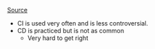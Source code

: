 [Source](https://www.youtube.com/watch?v=42UP1fxi2SY)

- CI is used very often and is less controversial. 
- CD is practiced but is not as common
	- Very hard to get right

